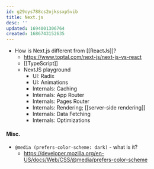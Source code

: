 ```yaml
---
id: g29oys788cs2ojkssxp5vib
title: Next.js
desc: ''
updated: 1694001306764
created: 1686743152635
---
```


- How is Next.js different from [[ReactJs]]?
  - https://www.toptal.com/next-js/next-js-vs-react
  - [[TypeScript]]
  - NextJS playground
    - UI: Radix
    - UI: Animations
    - Internals: Caching
    - Internals: App Router
    - Internals: Pages Router
    - Internals: Rendering; [[server-side rendering]]
    - Internals: Data Fetching
    - Internals: Optimizations


#### Misc.

- `@media (prefers-color-scheme: dark)` - what is it?
  - https://developer.mozilla.org/en-US/docs/Web/CSS/@media/prefers-color-scheme

